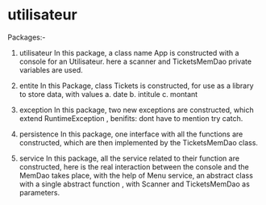 # utilisateur
Packages:-
1. utilisateur
In this package, a class name App is constructed with a console for an Utilisateur.
here a scanner and TicketsMemDao private variables are used.

2. entite
In this Package, class Tickets is constructed, for use as a library to store data, with values
a. date
b. intitule
c. montant

3. exception
In this package, two new exceptions are constructed, which extend RuntimeException ,
benifits:
dont have to mention try catch.

4. persistence
In this package, one interface with all the functions are constructed, which are then implemented by the TicketsMemDao class. 

5. service
In this package, all the service related to their function are constructed, here is the real interaction between the console and the MemDao 
takes place, with the help of Menu service, an abstract class with a single abstract function , with Scanner and TicketsMemDao as parameters.

